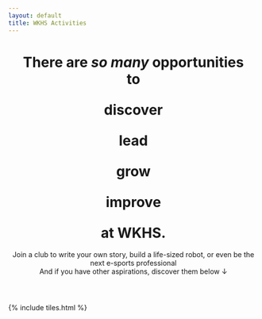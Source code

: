 ```yaml
---
layout: default
title: WKHS Activities
---
```


<header>
  <script src="https://cdn.jsdelivr.net/npm/typed.js@2.0.12"></script>
  <script>
    var options = {
      stringsElement: '.typed-strings',
      startDelay: 1000,
      backDelay: 1000,
      typeSpeed: 25,
      smartBackspace: true
    };

    var typed = new Typed('.typed', options);
  </script>
  <h1>There are <i>so many</i> opportunities<br />
    to
    <div class="typed-strings">
      <p>discover</p>
      <p>lead</p>
      <p>grow</p>
      <p>improve</p>
    </div>
    <span class="typed"></span>
    at WKHS.</h1>
  <p>Join a club to write your own story, build a life-sized robot, or even be the next e-sports professional<br />
    And if you have other aspirations, discover them below ↓</p>
</header>

{% include tiles.html %}
